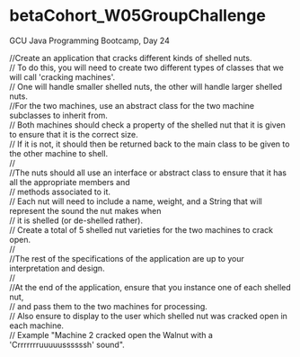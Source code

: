# betaCohort_W05GroupChallenge
GCU Java Programming Bootcamp, Day 24

//Create an application that cracks different kinds of shelled nuts.<br>
// To do this, you will need to create two different types of classes that we will call 'cracking machines'.<br>
// One will handle smaller shelled nuts, the other will handle larger shelled nuts.<br>
//For the two machines, use an abstract class for the two machine subclasses to inherit from.<br>
// Both machines should check a property of the shelled nut that it is given to ensure that it is the correct size.<br>
// If it is not, it should then be returned back to the main class to be given to the other machine to shell.<br>
//<br>
//The nuts should all use an interface or abstract class to ensure that it has all the appropriate members and<br>
//  methods associated to it.<br>
// Each nut will need to include a name, weight, and a String that will represent the sound the nut makes when<br>
//  it is shelled (or de-shelled rather).<br>
// Create a total of 5 shelled nut varieties for the two machines to crack open.<br>
//<br>
//The rest of the specifications of the application are up to your interpretation and design.<br>
//<br>
//At the end of the application, ensure that you instance one of each shelled nut,<br>
//  and pass them to the two machines for processing.<br>
// Also ensure to display to the user which shelled nut was cracked open in each machine.<br>
// Example "Machine 2 cracked open the Walnut with a 'Crrrrrrruuuuussssssh' sound".<br>
